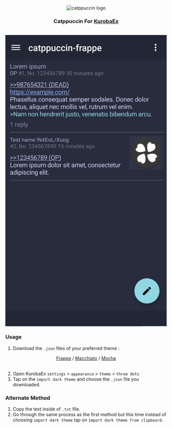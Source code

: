 <p align="center">
    <img width="100" src="https://raw.githubusercontent.com/catppuccin/catppuccin/main/assets/logos/exports/1544x1544_circle.png" alt="catppuccin logo">

<h3 align="center">Catppuccin For <a href="https://github.com/K1rakishou/Kuroba-Experimental"> KurobaEx </a></h3>
</br>
    <img align="center" src="https://github.com/oleum0/Catppuccin-For-KurobaEx/blob/25a70df9e3f5b9abdeb186265b10a0095dad3ea3/preview/frappe-preview1.jpg">
</p>

### Usage
1. Download the `.json` files of your preferred theme :
<div align="center"><a href="https://github.com/oleum0/Catppuccin-For-KurobaEx/blob/25a70df9e3f5b9abdeb186265b10a0095dad3ea3/assets/cappuccin-frappe-dark.json">Frappe</a> / <a href="https://github.com/oleum0/Catppuccin-For-KurobaEx/blob/25a70df9e3f5b9abdeb186265b10a0095dad3ea3/assets/cappuccin-macchiato-dark.json">Macchiato</a> / <a href="https://github.com/oleum0/Catppuccin-For-KurobaEx/blob/25a70df9e3f5b9abdeb186265b10a0095dad3ea3/assets/cappuccin-mocha-dark.json">Mocha</a></div>
</br>

2. Open KurobaEx `settings` > `appearance` > `theme` > `three dots`
3. Tap on the `import dark theme` and choose the `.json` file you downloaded.


### Alternate Method
1. Copy the text inside of `.txt` file.
2. Go through the same process as the first method but this time instead of choosing `import dark theme` tap on `import dark theme from clipboard`.
